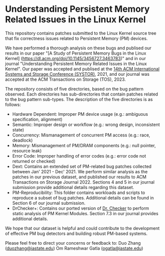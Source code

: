 # Understanding Persistent Memory Related Issues in the Linux Kernel

This repository contains patches submitted to the Linux Kernel source tree that fix correctness issues related to Persistent Memory (PM) devices.

We have performed a thorough analysis on these bugs and publised our results in our paper "[A Study of Persistent Memory Bugs in the Linux Kernel] (https://dl.acm.org/doi/10.1145/3456727.3463783)" and in our journal "Understanding Persistent Memory Related Issues in the Linux Kernel". Our paper was accepted and publised at the [14th ACM International Systems and Storage Conference (SYSTOR)](https://www.systor.org/2021/index.html), 2021, and our journal was accepted at the ACM Transactions on Storage (TOS), 2023.

The repository consists of five directories, based on the bug pattern observed. Each directories has sub-directories that contain patches related to the bug pattern sub-types. The description of the five directories is as follows:
- Hardware Dependent: Improper PM device usage (e.g.: ambiguous specification, alignment)
- Semantic: Improper design or workflow (e.g.: wrong design, inconsistent state)
- Concurrency: Mismanagement of concurrent PM access (e.g.: race, deadlock)
- Memory: Mismanagement of PM/DRAM components (e.g.: null pointer, resource leak)
- Error Code: Improper handling of error codes (e.g.: error code not returned or checked)
- Dext: Contains an extended set of PM-related bug patches collected between Jan' 2021 - Dec' 2021. We perform similar analysis as the patches in our previous dataset, and published our results to ACM Transactions on Storage Journal 2022. Sections 4 and 5 in our journal submission provide additional details regarding this dataset.
- PM-Reproducibility: This folder contains workloads and scripts to reproduce a subset of bug patches. Additional details can be found in Section 6 of our journal submission.
- DrChecker+: Contains our ported version of [Dr. Checker](https://www.usenix.org/system/files/conference/usenixsecurity17/sec17-machiry.pdf) to perform static analysis of PM Kernel Modules. Section 7.3 in our journal provides additional details.

We hope that our dataset is helpful and could contribute to the development of effective PM bug detectors and building robust PM-based systems.

Please feel free to direct your concerns or feedback to: Duo Zhang (duozhang@iastate.edu) Om Rameshwar Gatla (ogatla@iastate.edu)
